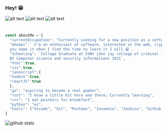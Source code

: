 ### Hey! 😁


![alt text](https://66.media.tumblr.com/tumblr_md9le7KgNF1rawb5do5_250.gifv)
![alt text](https://vignette.wikia.nocookie.net/streetfighter/images/c/ce/Ken-intro6.gif/revision/latest?cb=20130126134939)
![alt text](https://media4.giphy.com/media/OgngfuNtaHYOank9Y0/200w.gif)

#

```javascript
const aboutMe = {
  "currentOccupation": "Currently Looking for a new position as a software engineer!",
  "whoami":` I'm an enthusiast of software, interested in the web, cryptography, compiler design, 
  you name it when I find the time to learn it I will 😁`,
  "Schooling": `College Graduate at CUNY john jay college of criminal justice
  BS Computer science and security informations 2021`,
  "html":true,
  "css":true,
  "javascript":{
  "nodeJs":true,
  "reactJS":true
  },
  "go": "aspiring to become a real gopher",
  "rust": "I know a little bit here and there; Currently learning",
  "c++": "I eat pointers for breakfast",
  "python": "ez",
  "tools": ["Vscode", "Git", "Postman", "Insomnia", "Jenkins", "Github Actions", "And a bunch more"]
} 

```
<picture decoding="async" loading="lazy">
  <source media="(prefers-color-scheme: light)" srcset="https://pixel-profile.vercel.app/api/github-stats?username=dogpatch626&screen_effect=false&background=linear-gradient(to%20bottom%20right%2C%20%2374dcc4%2C%20%234597e9)">
  <source media="(prefers-color-scheme: dark)" srcset="https://pixel-profile.vercel.app/api/github-stats?username=dogpatch626&screen_effect=true&background=linear-gradient(to%20bottom%20right%2C%20%235580eb%2C%20%232aeeff)">
  <img alt="github stats" src="https://pixel-profile.vercel.app/api/github-stats?username=dogpatch626&screen_effect=false&background=linear-gradient(to%20bottom%20right%2C%20%2374dcc4%2C%20%234597e9)">
</picture>
